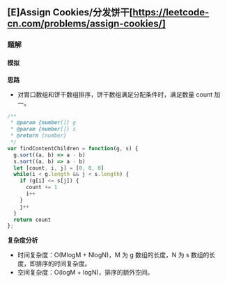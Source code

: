 ## [E]Assign Cookies/分发饼干[https://leetcode-cn.com/problems/assign-cookies/]

### 题解
#### 模拟
**思路**
+ 对胃口数组和饼干数组排序，饼干数组满足分配条件时，满足数量 count 加一。
 
```js
/**
 * @param {number[]} g
 * @param {number[]} s
 * @return {number}
 */
var findContentChildren = function(g, s) {
  g.sort((a, b) => a - b)
  s.sort((a, b) => a - b)
  let [count, i, j] = [0, 0, 0]
  while(i < g.length && j < s.length) {
    if (g[i] <= s[j]) {
      count += 1
      i++
    }
    j++
  }
  return count
};
```

**复杂度分析**
+ 时间复杂度：O(MlogM + NlogN)，M 为 g 数组的长度，N 为 s 数组的长度，即排序的时间复杂度。
+ 空间复杂度：O(logM + logN)，排序的额外空间。
